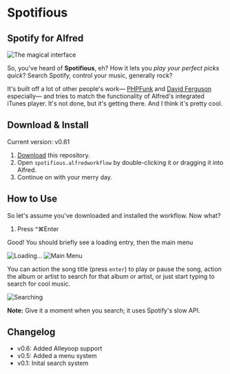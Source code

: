 # Spotifious #
## Spotify for Alfred ##

![The magical interface](http://f.cl.ly/items/0r1F1t1h1i2w1F2o100j/Screen%20Shot%202013-03-28%20at%201.06.32%20PM.png)

So, you've heard of **Spotifious**, eh? How it lets you *play your perfect picks quick*? Search Spotify, control your music, generally rock?

It's built off a lot of other people's work— [PHPFunk](https://github.com/phpfunk/alfred-spotify-controls) and [David Ferguson](http://jdfwarrior.tumblr.com/) especially— and tries to match the functionality of Alfred's integrated iTunes player. It's not done, but it's getting there. And I think it's pretty cool.

## Download & Install ##

Current version: v0.61

1. [Download](https://github.com/citelao/Spotify-for-Alfred/archive/master.zip) this repository.
2. Open `spotifious.alfredworkflow` by double-clicking it or dragging it into Alfred.
3. Continue on with your merry day.

## How to Use ##

So let's assume you've downloaded and installed the workflow. Now what?

1. Press ^⌘Enter

Good! You should briefly see a loading entry, then the main menu

![Loading...](http://f.cl.ly/items/000G2a0E3y0k3g2R311Y/Screen%20Shot%202013-03-28%20at%201.18.27%20PM.png)
![Main Menu](http://f.cl.ly/items/0y1l3O2E212O3E0N331Y/Screen%20Shot%202013-03-28%20at%201.20.12%20PM.png)

You can action the song title (press `enter`) to play or pause the song, action the album or artist to search for that album or artist, or just start typing to search for cool music.

![Searching](http://f.cl.ly/items/0e1R1M2U1T3N2w1d3n3F/Screen%20Shot%202013-03-28%20at%201.22.04%20PM.png)

**Note:** Give it a moment when you search; it uses Spotify's slow API.

## Changelog ##

- v0.6: Added Alleyoop support
- v0.5: Added a menu system
- v0.1: Inital search system